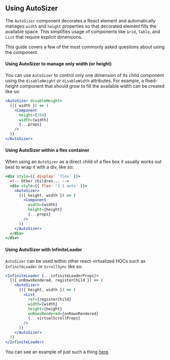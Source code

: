 Using AutoSizer
---------------

The `AutoSizer` component decorates a React element and automatically manages `width` and `height` properties so that decorated element fills the available space. This simplifies usage of components like `Grid`, `Table`, and `List` that require explicit dimensions.

This guide covers a few of the most commonly asked questions about using the component.

#### Using AutoSizer to manage only width (or height)
You can use `AutoSizer` to control only one dimension of its child component using the `disableHeight` or `disableWidth` attributes. For example, a fixed-height component that should grow to fill the available width can be created like so:

```jsx
<AutoSizer disableHeight>
  {({ width }) => (
    <Component
      height={200}
      width={width}
      {...props}
    />
  )}
</AutoSizer>
```

#### Using AutoSizer within a flex container
When using an `AutoSizer` as a direct child of a flex box it usually works out best to wrap it with a div, like so:

```jsx
<div style={{ display: 'flex' }}>
  <!-- Other children... -->
  <div style={{ flex: '1 1 auto' }}>
    <AutoSizer>
      {({ height, width }) => (
        <Component
          width={width}
          height={height}
          {...props}
        />
      )}
    </AutoSizer>
  </div>
</div>
```

#### Using AutoSizer with InfiniteLoader
`AutoSizer` can be used within other react-virtualized HOCs such as `InfiniteLoader` or `ScrollSync` like so:

```jsx
<InfiniteLoader {...infiniteLoaderProps}>
  {({ onRowsRendered, registerChild }) => (
    <AutoSizer>
      {({ height, width }) => (
        <List
          ref={registerChild}
          width={width}
          height={height}
          onRowsRendered={onRowsRendered}
          {...virtualScrollProps}
        />
      )}
    </AutoSizer>
  )}
</InfiniteLoader>
```

You can see an example of just such a thing [here](https://bvaughn.github.io/react-virtualized/?component=InfiniteLoader).

